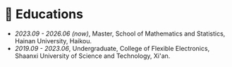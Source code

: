 # 📖 Educations

- *2023.09 - 2026.06 (now)*, Master, School of Mathematics and Statistics, Hainan University, Haikou.
- *2019.09 - 2023.06*, Undergraduate, College of Flexible Electronics, Shaanxi University of Science and Technology, Xi'an.

<!--
# 💬 Invited Talks

- *2022.02*, Hosted MLNLP seminar | [\[Video\]](https://www.bilibili.com/video/BV1wF411x7qh)
- *2021.06*, Audio & Speech Synthesis, Huawei internal talk
- *2021.03*, Non-autoregressive Speech Synthesis, PaperWeekly & biendata | [\[video\]](https://www.bilibili.com/video/BV1uf4y1t7Hr/)
- *2020.12*, Non-autoregressive Speech Synthesis, Huawei Noah's Ark Lab internal talk
-->

<!-- # 💻 Internships

- *2024.10 - 2025.03*, ByteDance × Doubao MarsCode, AI、Big Data Youth Training Camp.
- *2024.06 - 2024.07*, China Mobile 2024 IT New Technology Training Camp, Artificial Intelligence.
- *2024.03 - 2024.06*, Borei Public Relations Research Center, Algorithm Engineer. -->

